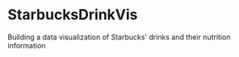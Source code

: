 # StarbucksDrinkVis
Building a data visualization of Starbucks' drinks and their nutrition information
